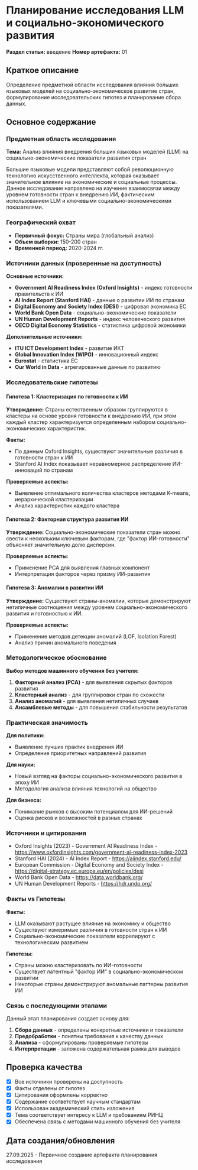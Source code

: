 # Планирование исследования LLM и социально-экономического развития

**Раздел статьи:** введение
**Номер артефакта:** 01

## Краткое описание
Определение предметной области исследования влияния больших языковых моделей на социально-экономическое развитие стран, формулирование исследовательских гипотез и планирование сбора данных.

## Основное содержание

### Предметная область исследования

**Тема:** Анализ влияния внедрения больших языковых моделей (LLM) на социально-экономические показатели развития стран

Большие языковые модели представляют собой революционную технологию искусственного интеллекта, которая оказывает значительное влияние на экономические и социальные процессы. Данное исследование направлено на изучение взаимосвязи между уровнем готовности стран к внедрению ИИ, фактическим использованием LLM и ключевыми социально-экономическими показателями.

### Географический охват
- **Первичный фокус:** Страны мира (глобальный анализ)
- **Объем выборки:** 150-200 стран
- **Временной период:** 2020-2024 гг.

### Источники данных (проверенные на доступность)

**Основные источники:**
- **Government AI Readiness Index (Oxford Insights)** - индекс готовности правительств к ИИ
- **AI Index Report (Stanford HAI)** - данные о развитии ИИ по странам
- **Digital Economy and Society Index (DESI)** - цифровая экономика ЕС
- **World Bank Open Data** - социально-экономические показатели
- **UN Human Development Reports** - индекс человеческого развития
- **OECD Digital Economy Statistics** - статистика цифровой экономики

**Дополнительные источники:**
- **ITU ICT Development Index** - развитие ИКТ
- **Global Innovation Index (WIPO)** - инновационный индекс
- **Eurostat** - статистика ЕС
- **Our World in Data** - агрегированные данные по развитию

### Исследовательские гипотезы

#### Гипотеза 1: Кластеризация по готовности к ИИ
**Утверждение:** Страны естественным образом группируются в кластеры на основе уровня готовности к внедрению ИИ, при этом каждый кластер характеризуется определенным набором социально-экономических характеристик.

**Факты:**
- По данным Oxford Insights, существуют значительные различия в готовности стран к ИИ
- Stanford AI Index показывает неравномерное распределение ИИ-инноваций по странам

**Проверяемые аспекты:**
- Выявление оптимального количества кластеров методами K-means, иерархической кластеризации
- Анализ характеристик каждого кластера

#### Гипотеза 2: Факторная структура развития ИИ
**Утверждение:** Социально-экономические показатели стран можно свести к нескольким ключевым факторам, где "фактор ИИ-готовности" объясняет значительную долю дисперсии.

**Проверяемые аспекты:**
- Применение PCA для выявления главных компонент
- Интерпретация факторов через призму ИИ-развития

#### Гипотеза 3: Аномалии в развитии ИИ
**Утверждение:** Существуют страны-аномалии, которые демонстрируют нетипичные соотношения между уровнем социально-экономического развития и готовностью к ИИ.

**Проверяемые аспекты:**
- Применение методов детекции аномалий (LOF, Isolation Forest)
- Анализ причин аномального поведения

### Методологическое обоснование

**Выбор методов машинного обучения без учителя:**
1. **Факторный анализ (PCA)** - для выявления скрытых факторов развития
2. **Кластерный анализ** - для группировки стран по схожести
3. **Анализ аномалий** - для выявления нетипичных случаев
4. **Ансамблевые методы** - для повышения стабильности результатов

### Практическая значимость

**Для политики:**
- Выявление лучших практик внедрения ИИ
- Определение приоритетных направлений развития

**Для науки:**
- Новый взгляд на факторы социально-экономического развития в эпоху ИИ
- Методология анализа влияния технологий на общество

**Для бизнеса:**
- Понимание рынков с высоким потенциалом для ИИ-решений
- Оценка рисков и возможностей в разных странах

### Источники и цитирования

- Oxford Insights (2023) - Government AI Readiness Index - https://www.oxfordinsights.com/government-ai-readiness-index-2023
- Stanford HAI (2024) - AI Index Report - https://aiindex.stanford.edu/
- European Commission - Digital Economy and Society Index - https://digital-strategy.ec.europa.eu/en/policies/desi
- World Bank Open Data - https://data.worldbank.org/
- UN Human Development Reports - https://hdr.undp.org/

### Факты vs Гипотезы

**Факты:**
- LLM оказывают растущее влияние на экономику и общество
- Существуют измеримые различия в готовности стран к ИИ
- Социально-экономические показатели коррелируют с технологическим развитием

**Гипотезы:**
- Страны можно кластеризовать по ИИ-готовности
- Существует латентный "фактор ИИ" в социально-экономическом развитии
- Некоторые страны демонстрируют аномальные паттерны развития ИИ

### Связь с последующими этапами

Данный этап планирования создает основу для:
1. **Сбора данных** - определены конкретные источники и показатели
2. **Предобработки** - понятны требования к качеству данных
3. **Анализа** - сформулированы проверяемые гипотезы
4. **Интерпретации** - заложена содержательная рамка для выводов

## Проверка качества
- [x] Все источники проверены на доступность
- [x] Факты отделены от гипотез
- [x] Цитирования оформлены корректно
- [x] Содержание соответствует научным стандартам
- [x] Использован академический стиль изложения
- [x] Тема соответствует интересу к LLM и требованиям РИНЦ
- [x] Обеспечена связь с методами машинного обучения без учителя

## Дата создания/обновления
27.09.2025 - Первичное создание артефакта планирования исследования
